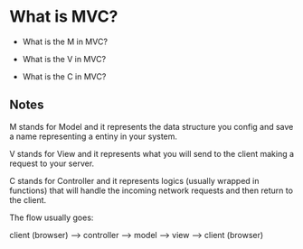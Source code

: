 # What is MVC?

* What is the M in MVC?

* What is the V in MVC?

* What is the C in MVC?

## Notes

M stands for Model and it represents the data structure you config and save a name representing a entiny in your system.

V stands for View and it represents what you will send to the client making a request to your server.

C stands for Controller and it represents logics (usually wrapped in functions) that will handle the incoming network requests and then return to the client.

The flow usually goes:

client (browser) --> controller --> model --> view --> client (browser)


